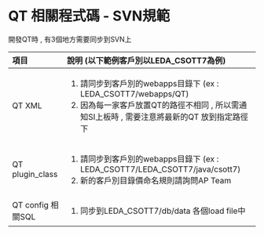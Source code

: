 # QT 相關程式碼 - SVN規範

開發QT時 , 有3個地方需要同步到SVN上 

<table>
  <thead>
    <tr>
      <th style="text-align:left">&#x9805;&#x76EE;</th>
      <th style="text-align:left">&#x8AAA;&#x660E; (&#x4EE5;&#x4E0B;&#x7BC4;&#x4F8B;&#x5BA2;&#x6236;&#x5225;&#x4EE5;LEDA_CSOTT7&#x70BA;&#x4F8B;)</th>
    </tr>
  </thead>
  <tbody>
    <tr>
      <td style="text-align:left">QT XML</td>
      <td style="text-align:left">
        <ol>
          <li>&#x8ACB;&#x540C;&#x6B65;&#x5230;&#x5BA2;&#x6236;&#x5225;&#x7684;webapps&#x76EE;&#x9304;&#x4E0B;
            (ex : LEDA_CSOTT7/webapps/QT)</li>
          <li>&#x56E0;&#x70BA;&#x6BCF;&#x4E00;&#x5BB6;&#x5BA2;&#x6236;&#x653E;&#x7F6E;QT&#x7684;&#x8DEF;&#x5F91;&#x4E0D;&#x76F8;&#x540C;
            , &#x6240;&#x4EE5;&#x9700;&#x901A;&#x77E5;SI&#x4E0A;&#x677F;&#x6642; ,
            &#x9700;&#x8981;&#x6CE8;&#x610F;&#x5C07;&#x6700;&#x65B0;&#x7684;QT &#x653E;&#x5230;&#x6307;&#x5B9A;&#x8DEF;&#x5F91;&#x4E0B;</li>
        </ol>
      </td>
    </tr>
    <tr>
      <td style="text-align:left">QT plugin_class</td>
      <td style="text-align:left">
        <p></p>
        <ol>
          <li>&#x8ACB;&#x540C;&#x6B65;&#x5230;&#x5BA2;&#x6236;&#x5225;&#x7684;webapps&#x76EE;&#x9304;&#x4E0B;
            (ex : LEDA_CSOTT7/LEDA_CSOTT7/java/csott7)</li>
          <li>&#x65B0;&#x7684;&#x5BA2;&#x6236;&#x5225;&#x76EE;&#x9304;&#x50F9;&#x547D;&#x540D;&#x898F;&#x5247;&#x8ACB;&#x8A62;&#x554F;AP
            Team</li>
        </ol>
      </td>
    </tr>
    <tr>
      <td style="text-align:left">QT config &#x76F8;&#x95DC;SQL</td>
      <td style="text-align:left">
        <ol>
          <li>&#x540C;&#x6B65;&#x5230;LEDA_CSOTT7/db/data &#x5404;&#x500B;load file&#x4E2D;</li>
        </ol>
      </td>
    </tr>
  </tbody>
</table>